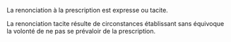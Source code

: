 La renonciation à la prescription est expresse ou tacite.


La renonciation tacite résulte de circonstances établissant sans équivoque la volonté de ne pas se prévaloir de la prescription.

